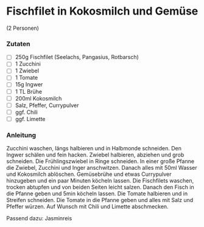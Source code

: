 # Fischfilet in Kokosmilch und Gemüse
(2 Personen)

### Zutaten

- [ ] 250g Fischfilet (Seelachs, Pangasius, Rotbarsch)
- [ ] 1 Zucchini
- [ ] 1 Zwiebel
- [ ] 1 Tomate
- [ ] 15g Ingwer
- [ ] 1 TL Brühe
- [ ] 200ml Kokosmilch
- [ ] Salz, Pfeffer, Currypulver
- [ ] ggf. Chili
- [ ] ggf. Limette

### Anleitung
Zucchini waschen, längs halbieren und in Halbmonde schneiden. Den Ingwer schälen und fein hacken.
Zwiebel halbieren, abziehen und grob schneiden. Die Frühlingszwiebel in Ringe schneiden.
In einer große Pfanne die Zwiebel, Zucchini und Inger anschwitzen. Danach alles mit 50ml Wasser und Kokosmilch ablöschen.
Gemüsebrühe und etwas Currypulver hinzugeben und ein paar Minuten köcheln lassen.
Die Fischfilets waschen, trocken abtupfen und von beiden Seiten leicht salzen. 
Danach den Fisch in die Pfanne geben und 5min köcheln lassen. Die Tomate halbieren und in Streifen schneiden.
Die Tomate in die Pfanne geben und alles mit Salz und Pfeffer würzen.
Auf Wunsch mit Chili und Limette abschmecken.

Passend dazu: Jasminreis